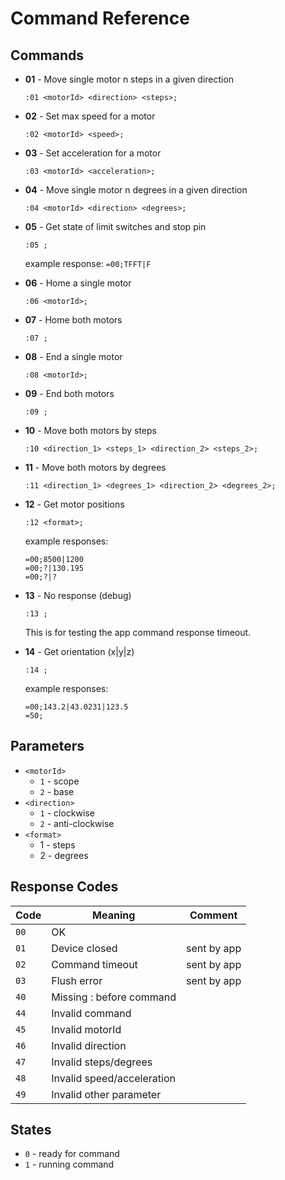 # Command Reference

Commands
---------

- **01** - Move single motor n steps in a given direction

    ```
    :01 <motorId> <direction> <steps>;
    ```

- **02** - Set max speed for a motor
   
    ```
    :02 <motorId> <speed>;
    ```

- **03** - Set acceleration for a motor

    ```
    :03 <motorId> <acceleration>;
    ```

- **04** - Move single motor n degrees in a given direction

    ```
    :04 <motorId> <direction> <degrees>;
    ```

- **05** - Get state of limit switches and stop pin

    ```
    :05 ;
    ```

    example response: `=00;TFFT|F`

- **06** - Home a single motor

    ```
    :06 <motorId>;
    ```

- **07** - Home both motors

    ```
    :07 ;
    ```

- **08** - End a single motor

    ```
    :08 <motorId>;
    ```

- **09** - End both motors

    ```
    :09 ;
    ```

- **10** - Move both motors by steps

    ```
    :10 <direction_1> <steps_1> <direction_2> <steps_2>;
    ```

- **11** - Move both motors by degrees

    ```
    :11 <direction_1> <degrees_1> <direction_2> <degrees_2>;
    ```

- **12** - Get motor positions

    ```
    :12 <format>;
    ```

    example responses:

    ```
    =00;8500|1200
    =00;?|130.195
    =00;?|?
    ```

- **13** - No response (debug)

    ```
    :13 ;
    ```

    This is for testing the app command response timeout.

- **14** - Get orientation (x|y|z)

    ```
    :14 ;
    ```

    example responses:
    ```
    =00;143.2|43.0231|123.5
    =50;
    ```

## Parameters

- `<motorId>`
    - `1` - scope
    - `2` - base
- `<direction>`
    - `1` - clockwise
    - `2` - anti-clockwise
- `<format>`
    - 1 - steps
    - 2 - degrees


## Response Codes

| Code | Meaning                    | Comment
|------|----------------------------|-----------
| `00` | OK                         |
| `01` | Device closed              | sent by app
| `02` | Command timeout            | sent by app
| `03` | Flush error                | sent by app
| `40` | Missing : before command   |
| `44` | Invalid command            |
| `45` | Invalid motorId            |
| `46` | Invalid direction          |
| `47` | Invalid steps/degrees      |
| `48` | Invalid speed/acceleration |
| `49` | Invalid other parameter    |

## States

- `0` - ready for command
- `1` - running command